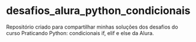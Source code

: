 # desafios_alura_python_condicionais
Repositório criado para compartilhar minhas soluções dos desafios do curso Praticando Python: condicionais if, elif e else da Alura.

